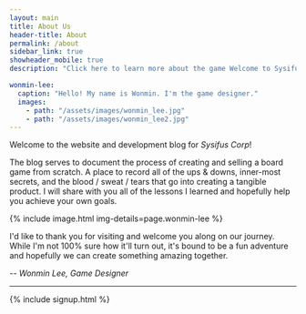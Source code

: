 ```yaml
---
layout: main
title: About Us
header-title: About
permalink: /about
sidebar_link: true
showheader_mobile: true
description: "Click here to learn more about the game Welcome to Sysifus Corp."

wonmin-lee:
  caption: "Hello! My name is Wonmin. I'm the game designer."
  images:
    - path: "/assets/images/wonmin_lee.jpg"
    - path: "/assets/images/wonmin_lee2.jpg"
---
```


Welcome to the website and development blog for _Sysifus Corp_!

The blog serves to document the process of creating and selling a board game from scratch. A place to record all of the ups & downs, inner-most secrets, and the blood / sweat / tears that go into creating a tangible product. I will share with you all of the lessons I learned and hopefully help you achieve your own goals.

{% include image.html img-details=page.wonmin-lee %}

I'd like to thank you for visiting and welcome you along on our journey. While I'm not 100% sure how it'll turn out, it's bound to be a fun adventure and hopefully we can create something amazing together.

-- _Wonmin Lee, Game Designer_

---

{% include signup.html %}
